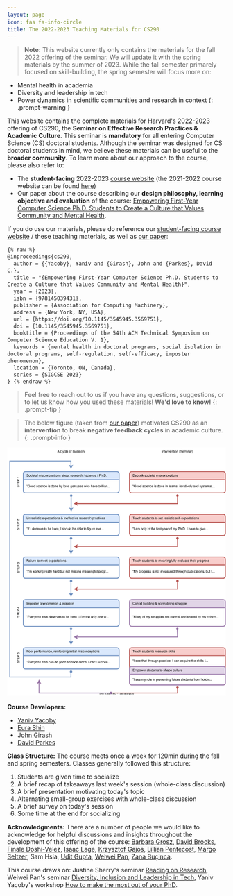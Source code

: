 ```yaml
---
layout: page
icon: fas fa-info-circle
title: The 2022-2023 Teaching Materials for CS290
---
```



> **Note:** This website currently only contains the materials for the fall 2022 offering of the seminar. We will update it with the spring materials by the summer of 2023. While the fall semester primarely focused on skill-building, the spring semester will focus more on:
* Mental health in academia
* Diversity and leadership in tech
* Power dynamics in scientific communities and research in context
{: .prompt-warning }


This website contains the complete materials for Harvard's 2022-2023 offering of CS290, the **Seminar on Effective Research Practices & Academic Culture**.
This seminar is **mandatory** for all entering Computer Science (CS) doctoral students.
Although the seminar was designed for CS doctoral students in mind, we believe these materials can be useful to the **broader community**.
To learn more about our approach to the course, please also refer to:
* The **student-facing** 2022-2023 [course website](https://yanivyacoby.github.io/harvard-cs290) (the 2021-2022 course website can be found [here](https://yanivyacoby.github.io/harvard-cs290-2021-2022/))
* Our paper about the course describing our **design philosophy, learning objective and evaluation** of the course: [Empowering First-Year Computer Science Ph.D. Students to Create a Culture that Values Community and Mental Health](https://arxiv.org/abs/2208.12650).

If you do use our materials, please do reference our [student-facing course website](https://yanivyacoby.github.io/harvard-cs290) / these teaching materials, as well as [our paper](https://arxiv.org/abs/2208.12650):
```
{% raw %}
@inproceedings{cs290,
  author = {{Yacoby}, Yaniv and {Girash}, John and {Parkes}, David C.},
  title = "{Empowering First-Year Computer Science Ph.D. Students to Create a Culture that Values Community and Mental Health}",
  year = {2023},
  isbn = {978145039431},
  publisher = {Association for Computing Machinery},
  address = {New York, NY, USA},
  url = {https://doi.org/10.1145/3545945.3569751},
  doi = {10.1145/3545945.3569751},
  booktitle = {Proceedings of the 54th ACM Technical Symposium on Computer Science Education V. 1},
  keywords = {mental health in doctoral programs, social isolation in doctoral programs, self-regulation, self-efficacy, imposter phenomenon},
  location = {Toronto, ON, Canada},
  series = {SIGCSE 2023}  
} {% endraw %}
```

> Feel free to reach out to us if you have any questions, suggestions, or to let us know how you used these materials! **We'd love to know!**
{: .prompt-tip }


> The below figure (taken from [our paper](https://arxiv.org/abs/2208.12650)) motivates CS290 as an **intervention** to break **negative feedback cycles** in academic culture.
{: .prompt-info }
<img src="/assets/cycle.svg" alt="The cycle of isolation"/>

**Course Developers:**
* [Yaniv Yacoby](https://yanivyacoby.github.io/)
* [Eura Shin](https://eurashin.github.io/)
* [John Girash](https://scholar.harvard.edu/girash/home)
* [David Parkes](https://parkes.seas.harvard.edu/)


**Class Structure:**
The course meets once a week for 120min during the fall and spring semesters.
Classes generally followed this structure:
1. Students are given time to socialize
2. A brief recap of takeaways last week's session (whole-class discussion)
3. A brief presentation motivating today's topic
4. Alternating small-group exercises with whole-class discussion
5. A brief survey on today's session
6. Some time at the end for socializing

**Acknowledgments:** There are a number of people we would like to acknowledge for helpful discussions and insights throughout the development of this offering of the course: [Barbara Grosz](https://grosz.seas.harvard.edu/), [David Brooks](http://www.eecs.harvard.edu/~dbrooks/), [Finale Doshi-Velez](https://finale.seas.harvard.edu/), [Isaac Lage](https://isaaclage.github.io/), [Krzysztof Gajos](http://www.eecs.harvard.edu/~kgajos/), [Lillian Pentecost](https://lpentecost.github.io/cv/), [Margo Seltzer](https://www.seltzer.com/margo/), Sam Hsia, [Udit Gupta](https://ugupta.com/), [Weiwei Pan](https://onefishy.github.io/), [Zana Buçinca](https://zbucinca.owlstown.net/).

This course draws on: Justine Sherry's seminar [Reading on Research](https://docs.google.com/document/d/1L610weeNT_KDe6gPgjHjuN4rBSnsI0NfwE2RZCLuKgE/edit), Weiwei Pan's seminar [Diversity, Inclusion and Leadership in Tech](https://onefishy.github.io/DIL_in_tech/), Yaniv Yacoby's workshop [How to make the most out of your PhD](https://yanivyacoby.github.io/a-guide-to-your-phd/).

